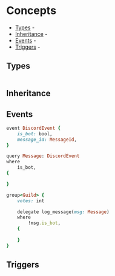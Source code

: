 # Concepts
 * [Types](#types) -
 * [Inheritance](#inheritance) -
 * [Events](#events) - 
 * [Triggers](#triggers) -

## Types
```ruby

```

## Inheritance

## Events
```ruby
event DiscordEvent {
	is_bot: bool,
	message_id: MessageId,
}

query Message: DiscordEvent 
where
	is_bot,
{

}

group<Guild> {
	votes: int

	delegate log_message(msg: Message) 
	where
		!msg.is_bot,
	{
		
	}
}
```

## Triggers